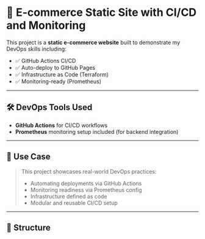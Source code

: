 # 🚀 E-commerce Static Site with CI/CD and Monitoring

This project is a **static e-commerce website** built to demonstrate my DevOps skills including:

- ✅ GitHub Actions CI/CD
- ✅ Auto-deploy to GitHub Pages
- ✅ Infrastructure as Code (Terraform)
- ✅ Monitoring-ready (Prometheus)

---

## 🛠️ DevOps Tools Used

- **GitHub Actions** for CI/CD workflows
- **Prometheus** monitoring setup included (for backend integration)

---

## 💼 Use Case 

> This project showcases real-world DevOps practices:
>
> - Automating deployments via GitHub Actions  
> - Monitoring readiness via Prometheus config  
> - Infrastructure defined as code  
> - Modular and reusable CI/CD setup  

---

## 📁 Structure

